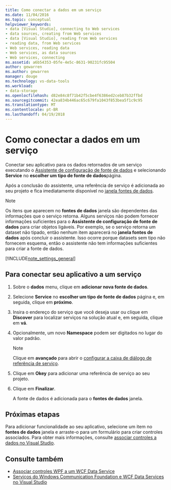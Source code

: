 ```yaml
---
title: Como conectar a dados em um serviço
ms.date: 11/04/2016
ms.topic: conceptual
helpviewer_keywords:
- data [Visual Studio], connecting to Web services
- data sources, creating from Web services
- data [Visual Studio], reading from Web services
- reading data, from Web services
- Web services, reading data
- Web services, as data sources
- Web services, connecting
ms.assetid: a6b54353-05fe-4e5c-8631-90231fc95504
author: gewarren
ms.author: gewarren
manager: douge
ms.technology: vs-data-tools
ms.workload:
- data-storage
ms.openlocfilehash: d82e84c8f71b42f5cbe4f6386ed2ceb87b32ffbd
ms.sourcegitcommit: 42ea834b446ac65c679fa1043f853bea5f1c9c95
ms.translationtype: MT
ms.contentlocale: pt-BR
ms.lasthandoff: 04/19/2018
---
```

# <a name="how-to-connect-to-data-in-a-service"></a>Como conectar a dados em um serviço

Conectar seu aplicativo para os dados retornados de um serviço executando o [Assistente de configuração de fonte de dados](../data-tools/media/data-source-configuration-wizard.png) e selecionando **Service** no **escolher um tipo de fonte de dados**página.

Após a conclusão do assistente, uma referência de serviço é adicionada ao seu projeto e fica imediatamente disponível no [janela fontes de dados](add-new-data-sources.md).

> [!NOTE]
> Os itens que aparecem no **fontes de dados** janela são dependentes das informações que o serviço retorna. Alguns serviços não podem fornecer informações suficientes para o **Assistente de configuração de fonte de dados** para criar objetos ligáveis. Por exemplo, se o serviço retorna um dataset não tipado, então nenhum item aparecerá no **janela fontes de dados** após concluir o assistente. Isso ocorre porque datasets sem tipo não fornecem esquema, então o assistente não tem informações suficientes para criar a fonte de dados.

[!INCLUDE[note_settings_general](../data-tools/includes/note_settings_general_md.md)]

## <a name="to-connect-your-application-to-a-service"></a>Para conectar seu aplicativo a um serviço

1.  Sobre o **dados** menu, clique em **adicionar nova fonte de dados**.

2.  Selecione **Service** no **escolher um tipo de fonte de dados** página e, em seguida, clique em **próximo**.

3.  Insira o endereço do serviço que você deseja usar ou clique em **Discover** para localizar serviços na solução atual e, em seguida, clique em **vá**.

4.  Opcionalmente, um novo **Namespace** podem ser digitados no lugar do valor padrão.

    > [!NOTE]
    > Clique em **avançado** para abrir o [configurar a caixa de diálogo de referência de serviço](../data-tools/configure-service-reference-dialog-box.md).

5.  Clique em **Okey** para adicionar uma referência de serviço ao seu projeto.

6.  Clique em **Finalizar**.

     A fonte de dados é adicionada para o **fontes de dados** janela.

## <a name="next-steps"></a>Próximas etapas

Para adicionar funcionalidade ao seu aplicativo, selecione um item no **fontes de dados** janela e arraste-o para um formulário para criar controles associados. Para obter mais informações, consulte [associar controles a dados no Visual Studio](../data-tools/bind-controls-to-data-in-visual-studio.md).

## <a name="see-also"></a>Consulte também

- [Associar controles WPF a um WCF Data Service](../data-tools/bind-wpf-controls-to-a-wcf-data-service.md)
- [Serviços do Windows Communication Foundation e WCF Data Services no Visual Studio](../data-tools/windows-communication-foundation-services-and-wcf-data-services-in-visual-studio.md)